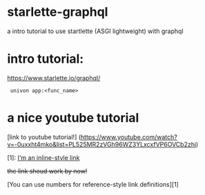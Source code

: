 # starlette-graphql
a intro tutorial to use startlette (ASGI lightweight) with graphql



# intro tutorial: 
https://www.starlette.io/graphql/

``` univon app:<func_name>```

# a nice youtube tutorial 
[link to youtube tutorial!] (https://www.youtube.com/watch?v=-0uxxht4mko&list=PL525MR2zVGh96WZ3YLxcxfVP6OVCb2zhj)

[1]: [I'm an inline-style link](https://www.google.com)


~~the link shoud work by now!~~

[You can use numbers for reference-style link definitions][1]
